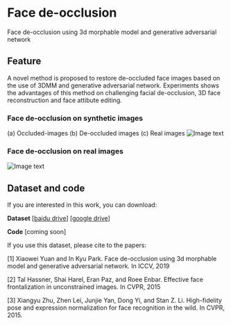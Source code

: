 # Face de-occlusion
Face de-occlusion using 3d morphable model and generative adversarial network

## Feature
A novel method is proposed to restore de-occluded face images based on the use of 3DMM and generative adversarial network. Experiments shows the advantages of this method on challenging facial de-occlusion, 3D face reconstruction and face attibute editing.  
### Face de-occlusion on synthetic images
(a) Occluded-images (b) De-occluded images (c) Real images
![Image text](https://github.com/xweiyuan/test/blob/master/4.JPG)

### Face de-occlusion on real images
![Image text](https://github.com/xweiyuan/test/blob/master/1_1.jpg)



## Dataset and code
If you are interested in this work, you can download: 

**Dataset** [[baidu drive](https://pan.baidu.com/s/1UGLKejmFkaYiVEnVwNwZsQ)] [[google drive](https://drive.google.com/open?id=1gphxJ-d9KeX3oI-jJdG2PL9HYrPF7IKd)]

**Code** [coming soon]

If you use this dataset, please cite to the papers:

[1] Xiaowei Yuan and In Kyu Park. Face de-occlusion using 3d morphable model and generative adversarial network. In ICCV, 2019

[2] Tal Hassner, Shai Harel, Eran Paz, and Roee Enbar. Effective face frontalization in unconstrained images. In CVPR, 2015

[3] Xiangyu Zhu, Zhen Lei, Junjie Yan, Dong Yi, and Stan Z. Li. High-fidelity pose and expression normalization for face recognition in the wild. In CVPR, 2015.

